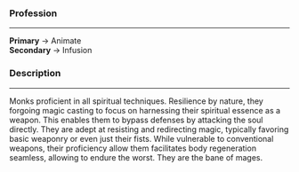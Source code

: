 
### Profession  
---  
**Primary** -> Animate  
**Secondary** -> Infusion  
  
### Description  
---  
Monks proficient in all spiritual techniques. Resilience by nature, they forgoing magic casting to focus on harnessing their spiritual essence as a weapon. This enables them to bypass defenses by attacking the soul directly. They are adept at resisting and redirecting magic, typically favoring basic weaponry or even just their fists. While vulnerable to conventional weapons, their proficiency allow them facilitates body regeneration seamless, allowing to endure the worst. They are the bane of mages.